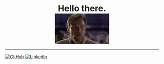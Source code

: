 <h1 align="center">Hello there.<br /> <img align="center" src="./assets/images/hellothere.jpg" height="100px" /></h1>

---

[![GitHub](https://img.shields.io/badge/GitHub%20Landing-gray?style=for-the-badge&logo=github&logoColor=white)](https://krunk-juice.github.io)
[![LinkedIn](https://img.shields.io/badge/LinkedIn-blue?style=for-the-badge&logo=linkedin&logoColor=white)](https://www.linkedin.com/in/chris-ta)


<!--
**Krunk-Juice/Krunk-Juice** is a ✨ _special_ ✨ repository because its `README.md` (this file) appears on your GitHub profile.

Here are some ideas to get you started:

- 🔭 I’m currently working on ...
- 🌱 I’m currently learning ...
- 👯 I’m looking to collaborate on ...
- 🤔 I’m looking for help with ...
- 💬 Ask me about ...
- 📫 How to reach me: ...
- 😄 Pronouns: ...
- ⚡ Fun fact: ...
-->
